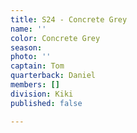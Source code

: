 ```yaml
---
title: S24 - Concrete Grey
name: ''
color: Concrete Grey
season: 
photo: ''
captain: Tom
quarterback: Daniel
members: []
division: Kiki
published: false

---
```

